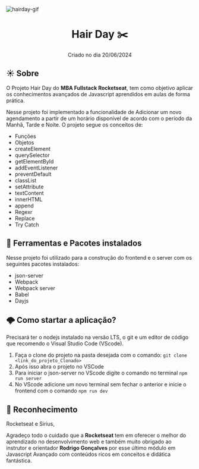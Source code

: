 
![hairday-gif](https://github.com/paulfms/projeto-hairday-frontend/assets/15272145/7d8b52d9-a740-4138-afdb-62f4166c0f8a)

<h1 align="center"> Hair Day ✂️ </h1>
<p align="center"> Criado no dia 20/06/2024 </p>

## ☀️ Sobre
O Projeto Hair Day do <b>MBA Fullstack Rocketseat</b>, tem como objetivo aplicar os conhecimentos avançados de Javascript aprendidos em aulas de forma prática.

Nesse projeto foi implementado a funcionalidade de Adicionar um novo agendamento a partir de um horário disponível de acordo com o período da Manhã, Tarde e Noite. 
O projeto segue os conceitos de:

- Funções
- Objetos
- createElement
- querySelector
- getElementById
- addEventListener
- preventDefault
- classList
- setAttribute
- textContent
- innerHTML
- append
- Regexr
- Replace
- Try Catch

## 🔔 Ferramentas e Pacotes instalados
Nesse projeto foi utilizado para a construção do frontend e o server com os seguintes pacotes instalados:
- json-server
- Webpack
- Webpack server
- Babel
- Dayjs

## 🌩️ Como startar a aplicação?
Precisará ter o nodejs instalado na versão LTS, o git e um editor de código que recomendo o Visual Studio Code (VScode).

1. Faça o clone do projeto na pasta desejada com o comando: `git clone <link_do_projeto_Clonado>`
2. Após isso abra o projeto no VSCode
3. Para iniciar o json-server no VScode digite o comando no terminal `npm run server`
4. No VScode adicione um novo terminal sem fechar o anterior e inicie o frontend com o comando `npm run dev`


## 🎉 Reconhecimento

Rocketseat e Sirius,

Agradeço todo o cuidado que a <b> Rocketseat </b> tem em oferecer o melhor do aprendizado no desenvolvimento web e também muito obrigado ao instrutor e orientador <b> Rodrigo Gonçalves </b> por esse último módulo em Javascript Avançado com conteúdos ricos em conceitos e didática fantástica.
